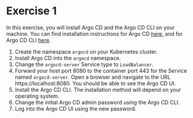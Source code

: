 # Exercise 1

In this exercise, you will install Argo CD and the Argo CD CLI on your machine. You can find installation instructions for Argo CD [here](https://argo-cd.readthedocs.io/en/stable/getting_started/), and for Argo CD CLI [here](https://argo-cd.readthedocs.io/en/stable/cli_installation/).

1. Create the namespace `argocd` on your Kubernetes cluster.
2. Install Argo CD into the `argocd` namespace.
3. Change the `argocd-server` Service type to `LoadBalancer`.
4. Forward your host port 8080 to the container port 443 for the Service named `argocd-server`. Open a browser and navigate to the URL https://localhost:8080. You should be able to see the Argo CD UI.
5. Install the Argo CD CLI. The installation method will depend on your operating system.
6. Change the initial Argo CD admin password using the Argo CD CLI.
7. Log into the Argo CD UI using the new password.